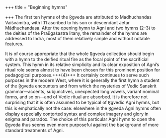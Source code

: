 +++
title = "Beginning hymns"

+++
The first ten hymns of the R̥gveda are attributed to Madhuchandas Vaiśvāmitra, with  I.11 ascribed to his son or descendant Jetar Mādhuchandasa. After the opening hymn  to Agni and two hymns (2–3) to the deities of the Praügaśastra litany, the remainder  of the hymns are addressed to Indra, most of them relatively simple and without  notable features.

It is of course appropriate that the whole R̥gveda collection should begin with a  hymn to the deified ritual fire as the focal point of the sacrificial system. This hymn  in its relative simplicity and its clear exposition of Agni’s ritual role seems almost to  have been chosen for this prominent position for pedagogical purposes.+++(4)+++ It certainly  continues to serve such purposes in the modern West, where it is generally the first  hymn a student of the R̥gveda encounters and from which the mysteries of Vedic  Sanskrit grammar—accents, subjunctives, unexpected long vowels, variant nominal  forms, and so on—and of Vedic ritual are absorbed. It is therefore not surprising  that it is often assumed to be typical of R̥gvedic Agni hymns, but this is emphatically not the case: elsewhere in the R̥gveda Agni hymns often display especially contorted syntax and complex imagery and glory in enigma and paradox. The choice  of this particular Agni hymn to open the R̥gveda thus seems even more purposeful  against the background of more standard treatments of Agni.

